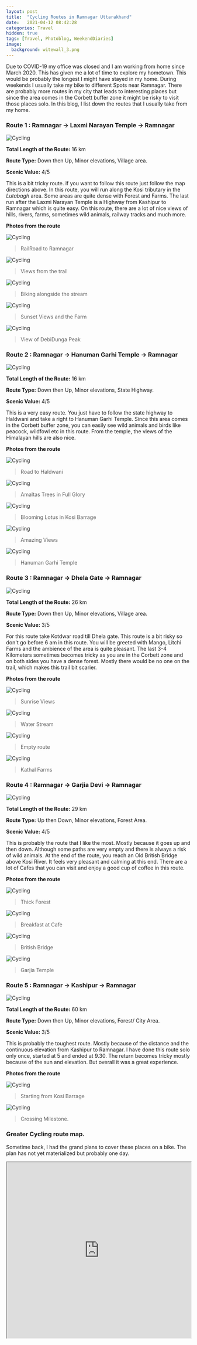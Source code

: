 ```yaml
---
layout: post
title:  "Cycling Routes in Ramnagar Uttarakhand"
date:   2021-04-12 08:42:28
categories: Travel
hidden: true
tags: [Travel, Photoblog, WeekendDiaries]
image:
  background: witewall_3.png
---
```


Due to COVID-19 my office was closed and I am working from home since March 2020. This has given me a lot of time to explore my hometown. This would be probably the longest I might have stayed in my home. During weekends I usually take my bike to different Spots near Ramnagar. There are probably more routes in my city that leads to interesting places but since the area comes in the Corbett buffer zone it might be risky to visit those places solo. In this blog, I list down the routes that I usually take from my home.

### Route 1 : Ramnagar -> Laxmi Narayan Temple -> Ramnagar


<img src="https://i.imgur.com/q25WXYn.jpg" alt="Cycling">

**Total Length of the Route:** 16 km

**Route Type:** Down then Up, Minor elevations, Village area.

**Scenic Value:** 4/5

This is a bit tricky route. if you want to follow this route just follow the map directions above. In this route, you will run along the Kosi tributary in the _Lutabagh_ area. Some areas are quite dense with Forest and Farms. The last run after the Laxmi Narayan Temple is a Highway from Kashipur to Ramnagar which is quite easy. On this route, there are a lot of nice views of hills, rivers, farms, sometimes wild animals, railway tracks and much more. 

**Photos from the route** 

<img src="https://i.imgur.com/JD4oOXR.jpg" alt="Cycling">

>RailRoad to Ramnagar

<img src="https://i.imgur.com/jFGOZqD.jpg" alt="Cycling">

>Views from the trail

<img src="https://i.imgur.com/EJhOrOm.jpg" alt="Cycling">

>Biking alongside the stream

<img src="https://i.imgur.com/q0TVZ59.jpg" alt="Cycling">

>Sunset Views and the Farm

<img src="https://i.imgur.com/ASEoL0P.jpg" alt="Cycling">

> View of DebiDunga Peak 

### Route 2 : Ramnagar -> Hanuman Garhi Temple -> Ramnagar

<img src="https://i.imgur.com/n9ClwmL.jpg" alt="Cycling">

**Total Length of the Route:** 16 km

**Route Type:** Down then Up, Minor elevations, State Highway.

**Scenic Value:** 4/5

This is a very easy route. You just have to follow the state highway to Haldwani and take a right to Hanuman Garhi Temple. Since this area comes in the Corbett buffer zone, you can easily see wild animals and birds like peacock, wildfowl etc in this route. From the temple, the views of the Himalayan hills are also nice.

**Photos from the route** 

<img src="https://i.imgur.com/hY48EUt.jpg" alt="Cycling">

>Road to Haldwani

<img src="https://i.imgur.com/7Uq4Svy.jpg" alt="Cycling">

>Amaltas Trees in Full Glory

<img src="https://i.imgur.com/Qj8Gcwq.jpg" alt="Cycling">

>Blooming Lotus in Kosi Barrage

<img src="https://i.imgur.com/1EfhVnN.jpg" alt="Cycling">

>Amazing Views

<img src="https://i.imgur.com/M6DzcOt.jpg" alt="Cycling">

> Hanuman Garhi Temple


### Route 3 : Ramnagar -> Dhela Gate -> Ramnagar

<img src="https://i.imgur.com/n9ClwmL.jpg" alt="Cycling">

**Total Length of the Route:** 26 km

**Route Type:** Down then Up, Minor elevations, Village area.

**Scenic Value:** 3/5

For this route take Kotdwar road till Dhela gate. This route is a bit risky so don't go before 6 am in this route. You will be greeted with Mango, Litchi Farms and the ambience of the area is quite pleasant. The last 3-4 Kilometers sometimes becomes tricky as you are in the Corbett zone and on both sides you have a dense forest. Mostly there would be no one on the trail, which makes this trail bit scarier. 

**Photos from the route** 

<img src="https://i.imgur.com/rVMiVjV.jpg" alt="Cycling">

>Sunrise Views

<img src="https://i.imgur.com/EjwjyLs.jpg" alt="Cycling">

>Water Stream

<img src="https://i.imgur.com/DO0FdCn.jpg" alt="Cycling">

>Empty route

<img src="https://i.imgur.com/tQAPHTt.jpg" alt="Cycling">

> Kathal Farms


### Route 4 : Ramnagar -> Garjia Devi -> Ramnagar

<img src="https://i.imgur.com/RZQCF3r.jpg" alt="Cycling">

**Total Length of the Route:** 29 km

**Route Type:** Up then Down, Minor elevations, Forest Area.

**Scenic Value:** 4/5

This is probably the route that I like the most. Mostly because it goes up and then down. Although some paths are very empty and there is always a risk of wild animals. At the end of the route, you reach an Old British Bridge above Kosi River. It feels very pleasant and calming at this end. There are a lot of Cafes that you can visit and enjoy a good cup of coffee in this route. 

**Photos from the route** 

<img src="https://i.imgur.com/CKdkXjt.jpg" alt="Cycling">

>Thick Forest

<img src="https://i.imgur.com/thK7O7R.jpg" alt="Cycling">

>Breakfast at Cafe

<img src="https://i.imgur.com/5AkunzB.jpg" alt="Cycling">

>British Bridge

<img src="https://i.imgur.com/vAoMoJD.jpg" alt="Cycling">

> Garjia Temple

### Route 5 : Ramnagar -> Kashipur -> Ramnagar

<img src="https://i.imgur.com/i9Ed8Q4.jpg" alt="Cycling">

**Total Length of the Route:** 60 km

**Route Type:** Down then Up, Minor elevations, Forest/ City Area.

**Scenic Value:** 3/5

This is probably the toughest route. Mostly because of the distance and the continuous elevation from Kashipur to Ramnagar. I have done this route solo only once, started at 5 and ended at 9.30. The return becomes tricky mostly because of the sun and elevation. But overall it was a great experience.

**Photos from the route** 

<img src="https://i.imgur.com/x64CaNG.jpg" alt="Cycling">

>Starting from Kosi Barrage

<img src="https://i.imgur.com/sw8GJrT.jpg" alt="Cycling">

>Crossing Milestone.


### Greater Cycling route map.

Sometime back, I had the grand plans to cover these places on a bike. The plan has not yet materialized but probably one day. 

<iframe src="https://www.google.com/maps/d/u/0/embed?mid=1zRgJL1rzrczCzUMRiKJSoOWBi1QOk-c8" width="100%" height="480"></iframe>